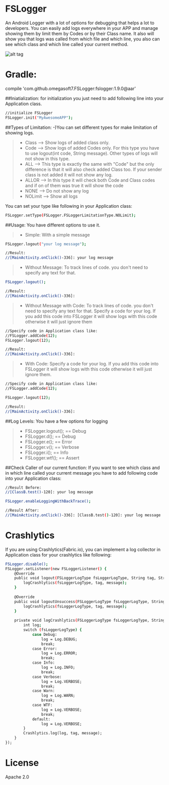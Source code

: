 
# FSLogger

An Android Logger with a lot of options for debugging that helps a lot to developers.
You can easily add logs everywhere in your APP and manage showing them by limit them by Codes or by their Class name. It also will show you that logs was called from which file and which line, you also can see which class and which line called your current method.


![alt tag](https://github.com/omegasoft7/FSLogger/blob/master/logger.png)


# Gradle:

compile 'com.github.omegasoft7.FSLogger:fslogger:1.9.0@aar'


##Iniatialization:
for initialization you just need to add following line into your Application class.

```sh
//initialize FSLogger
FSLogger.init("MyAwesomeAPP");
```

##Types of Limitation:
-)You can set different types for make limitation of showing logs.
>- Class --> Show logs of added class only.
>- Code --> Show logs of added Codes only. For this type you have to use logout(int code, String message). Other types of logs will not show in this type.
>- ALL --> This type is exactly the same with "Code" but the only difference is that it will also check added Class too. If your sender class is not added it will not show any log.
>- ALLOR --> In this type it will check both Code and Class codes and if on of them was true it will show the code
>- NONE --> Do not show any log
>- NOLimit --> Show all logs

You can set your type like following in your Application class:
```sh
FSLogger.setType(FSLogger.FSLoggerLimitationType.NOLimit);
```

##Usage:
You have different options to use it.
>- Simple: With a simple message

```sh
FSLogger.logout("your log message");

//Result:
//[MainActivity.onClick()-336]: your log message
```

>- Without Message: To track lines of code. you don't need to specify any text for that.

```sh
FSLogger.logout();

//Result:
//[MainActivity.onClick()-336]:
```

>- Without Message with Code: To track lines of code. you don't need to specify any text for that. Specify a code for your log. If you add this code into FSLogger it will show logs with this code otherwise it will just ignore them

```sh
//Specify code in Application class like:
//FSLogger.addCode(12);
FSLogger.logout(12);

//Result:
//[MainActivity.onClick()-336]:
```

>- With Code: Specify a code for your log. If you add this code into FSLogger it will show logs with this code otherwise it will just ignore them.

```sh
//Specify code in Application class like:
//FSLogger.addCode(12);

FSLogger.logout(12);

//Result:
//[MainActivity.onClick()-336]:
```


##Log Levels:
You have a few options for logging
>- FSLogger.logout();  ==  Debug
>- FSLogger.d();  ==  Debug
>- FSLogger.e();  ==  Error
>- FSLogger.v();  ==  Verbose
>- FSLogger.i();  ==  Info
>- FSLogger.wtf();  ==  Assert



##Check Caller of our current function:
If you want to see which class and in which line called your current message you have to add following code into your Application class:

```sh
//Result Before:
//[ClassB.test()-120]: your log message

FSLogger.enableLoggingWithBackTrace();

//Result After:
//[MainActivity.onClick()-336]: [ClassB.test()-120]: your log message
```

# Crashlytics
If you are using Crashlytics(Fabric.io), you can implement a log collector in Application class for your crashlytics like following:

```sh
FSLogger.disable();
FSLogger.setListener(new FSLoggerListener() {
    @Override
    public void logout(FSLoggerLogType fsLoggerLogType, String tag, String message) {
        logCrashlytics(fsLoggerLogType, tag, message);
    }
    
    @Override
    public void logoutUnsuccess(FSLoggerLogType fsLoggerLogType, String tag, String message) {
        logCrashlytics(fsLoggerLogType, tag, message);
    }
    
    private void logCrashlytics(FSLoggerLogType fsLoggerLogType, String tag, String message) {
        int log;
        switch (fsLoggerLogType) {
            case Debug:
                log = Log.DEBUG;
                break;
            case Error:
                log = Log.ERROR;
                break;
            case Info:
                log = Log.INFO;
                break;
            case Verbose:
                log = Log.VERBOSE;
                break;
            case Warn:
                log = Log.WARN;
                break;
            case WTF:
                log = Log.VERBOSE;
                break;
            default:
                log = Log.VERBOSE;
        }
        Crashlytics.log(log, tag, message);
    }
});
```

# License
Apache 2.0
